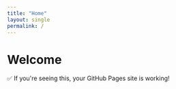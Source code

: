 ```yaml
---
title: "Home"
layout: single
permalink: /
---
```


# Welcome

✅ If you're seeing this, your GitHub Pages site is working!
